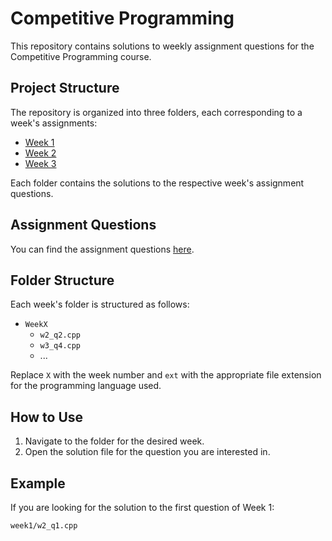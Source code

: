 # Competitive Programming

This repository contains solutions to weekly assignment questions for the Competitive Programming course.

## Project Structure

The repository is organized into three folders, each corresponding to a week's assignments:

- [Week 1](./week1)
- [Week 2](./week2)
- [Week 3](./week3)

Each folder contains the solutions to the respective week's assignment questions.

## Assignment Questions

You can find the assignment questions [here](https://docs.google.com/document/d/1X7L26gp8IyrlpFInEsCoxEl4EFfrrjFLP08OLgSh6ko/edit).

## Folder Structure

Each week's folder is structured as follows:

- `WeekX`
  - `w2_q2.cpp`
  - `w3_q4.cpp`
  - ...

Replace `X` with the week number and `ext` with the appropriate file extension for the programming language used.

## How to Use

1. Navigate to the folder for the desired week.
2. Open the solution file for the question you are interested in.

## Example

If you are looking for the solution to the first question of Week 1:

```plaintext
week1/w2_q1.cpp
